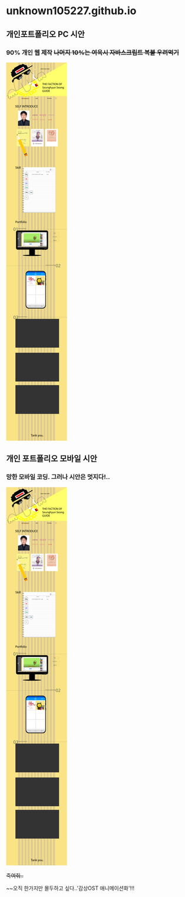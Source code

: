 # unknown105227.github.io



## 개인포트폴리오 PC 시안
### **90%** 개인 웹 제작 ~~나머지 10%는 여윽시 자바스크립트 복붙 우려먹기~~


![ㅁㄴㅇㄹ](./images/SSH_PC_web.png)


## 개인 포트폴리오 모바일 시안
### 망한 모바일 코딩. 그러나 시안은 멋지다!..


![망한 모바일 그러나 시안은 멋지다!..](./images/SSH_PC_web.png)



~~죽여줘..~~


~~오직 한가지만 몰두하고  싶다..'감상OST 애니메이션화'!!!

